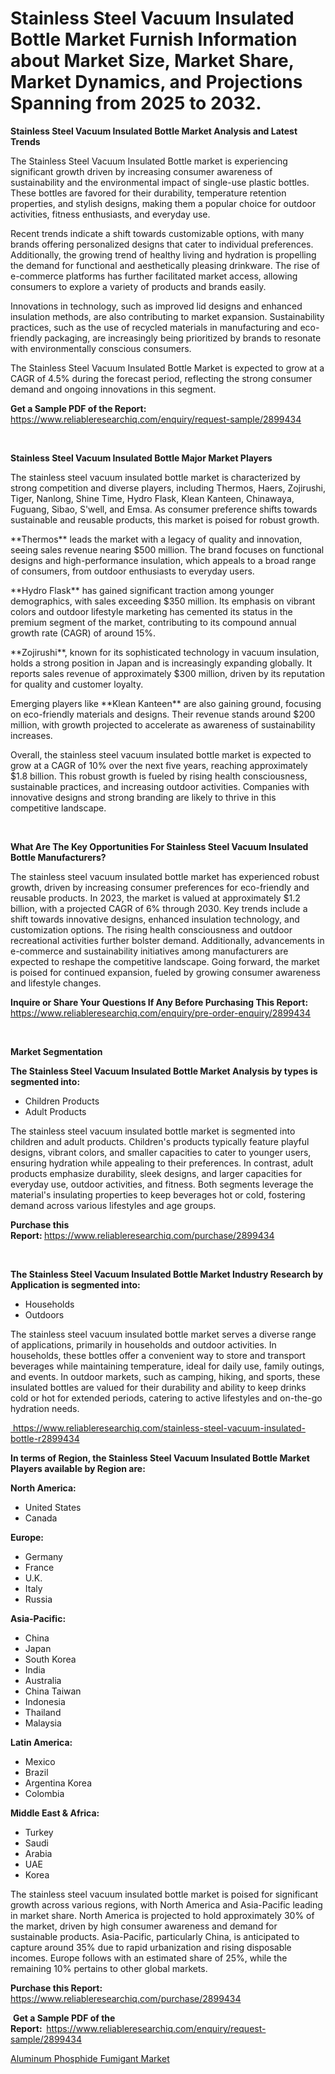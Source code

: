 <p><h1>Stainless Steel Vacuum Insulated Bottle Market Furnish Information about Market Size, Market Share, Market Dynamics, and Projections Spanning from 2025 to 2032.</h1></p><p><strong>Stainless Steel Vacuum Insulated Bottle Market Analysis and Latest Trends</strong></p>
<p><p>The Stainless Steel Vacuum Insulated Bottle market is experiencing significant growth driven by increasing consumer awareness of sustainability and the environmental impact of single-use plastic bottles. These bottles are favored for their durability, temperature retention properties, and stylish designs, making them a popular choice for outdoor activities, fitness enthusiasts, and everyday use. </p><p>Recent trends indicate a shift towards customizable options, with many brands offering personalized designs that cater to individual preferences. Additionally, the growing trend of healthy living and hydration is propelling the demand for functional and aesthetically pleasing drinkware. The rise of e-commerce platforms has further facilitated market access, allowing consumers to explore a variety of products and brands easily.</p><p>Innovations in technology, such as improved lid designs and enhanced insulation methods, are also contributing to market expansion. Sustainability practices, such as the use of recycled materials in manufacturing and eco-friendly packaging, are increasingly being prioritized by brands to resonate with environmentally conscious consumers.</p><p>The Stainless Steel Vacuum Insulated Bottle Market is expected to grow at a CAGR of 4.5% during the forecast period, reflecting the strong consumer demand and ongoing innovations in this segment.</p></p>
<p><strong>Get a Sample PDF of the Report:&nbsp;</strong> <a href="https://www.reliableresearchiq.com/enquiry/request-sample/2899434?utm_campaign=2783&utm_medium=2&utm_source=Github&utm_content=ia&utm_term=15032025&utm_id=stainless-steel-vacuum-insulated-bottle">https://www.reliableresearchiq.com/enquiry/request-sample/2899434</a></p>
<p>&nbsp;</p>
<p><strong>Stainless Steel Vacuum Insulated Bottle Major Market Players</strong></p>
<p><p>The stainless steel vacuum insulated bottle market is characterized by strong competition and diverse players, including Thermos, Haers, Zojirushi, Tiger, Nanlong, Shine Time, Hydro Flask, Klean Kanteen, Chinawaya, Fuguang, Sibao, S'well, and Emsa. As consumer preference shifts towards sustainable and reusable products, this market is poised for robust growth.</p><p>**Thermos** leads the market with a legacy of quality and innovation, seeing sales revenue nearing $500 million. The brand focuses on functional designs and high-performance insulation, which appeals to a broad range of consumers, from outdoor enthusiasts to everyday users. </p><p>**Hydro Flask** has gained significant traction among younger demographics, with sales exceeding $350 million. Its emphasis on vibrant colors and outdoor lifestyle marketing has cemented its status in the premium segment of the market, contributing to its compound annual growth rate (CAGR) of around 15%.</p><p>**Zojirushi**, known for its sophisticated technology in vacuum insulation, holds a strong position in Japan and is increasingly expanding globally. It reports sales revenue of approximately $300 million, driven by its reputation for quality and customer loyalty.</p><p>Emerging players like **Klean Kanteen** are also gaining ground, focusing on eco-friendly materials and designs. Their revenue stands around $200 million, with growth projected to accelerate as awareness of sustainability increases.</p><p>Overall, the stainless steel vacuum insulated bottle market is expected to grow at a CAGR of 10% over the next five years, reaching approximately $1.8 billion. This robust growth is fueled by rising health consciousness, sustainable practices, and increasing outdoor activities. Companies with innovative designs and strong branding are likely to thrive in this competitive landscape.</p></p>
<p>&nbsp;</p>
<p><strong>What Are The Key Opportunities For Stainless Steel Vacuum Insulated Bottle Manufacturers?</strong></p>
<p><p>The stainless steel vacuum insulated bottle market has experienced robust growth, driven by increasing consumer preferences for eco-friendly and reusable products. In 2023, the market is valued at approximately $1.2 billion, with a projected CAGR of 6% through 2030. Key trends include a shift towards innovative designs, enhanced insulation technology, and customization options. The rising health consciousness and outdoor recreational activities further bolster demand. Additionally, advancements in e-commerce and sustainability initiatives among manufacturers are expected to reshape the competitive landscape. Going forward, the market is poised for continued expansion, fueled by growing consumer awareness and lifestyle changes.</p></p>
<p><strong>Inquire or Share Your Questions If Any Before Purchasing This Report:</strong> <a href="https://www.reliableresearchiq.com/enquiry/pre-order-enquiry/2899434?utm_campaign=2783&utm_medium=2&utm_source=Github&utm_content=ia&utm_term=15032025&utm_id=stainless-steel-vacuum-insulated-bottle">https://www.reliableresearchiq.com/enquiry/pre-order-enquiry/2899434</a></p>
<p>&nbsp;</p>
<p><strong>Market Segmentation</strong></p>
<p><strong>The Stainless Steel Vacuum Insulated Bottle Market Analysis by types is segmented into:</strong></p>
<p><ul><li>Children Products</li><li>Adult Products</li></ul></p>
<p><p>The stainless steel vacuum insulated bottle market is segmented into children and adult products. Children's products typically feature playful designs, vibrant colors, and smaller capacities to cater to younger users, ensuring hydration while appealing to their preferences. In contrast, adult products emphasize durability, sleek designs, and larger capacities for everyday use, outdoor activities, and fitness. Both segments leverage the material's insulating properties to keep beverages hot or cold, fostering demand across various lifestyles and age groups.</p></p>
<p><strong>Purchase this Report:&nbsp;</strong><a href="https://www.reliableresearchiq.com/purchase/2899434?utm_campaign=2783&utm_medium=2&utm_source=Github&utm_content=ia&utm_term=15032025&utm_id=stainless-steel-vacuum-insulated-bottle">https://www.reliableresearchiq.com/purchase/2899434</a></p>
<p>&nbsp;</p>
<p><strong>The Stainless Steel Vacuum Insulated Bottle Market Industry Research by Application is segmented into:</strong></p>
<p><ul><li>Households</li><li>Outdoors</li></ul></p>
<p><p>The stainless steel vacuum insulated bottle market serves a diverse range of applications, primarily in households and outdoor activities. In households, these bottles offer a convenient way to store and transport beverages while maintaining temperature, ideal for daily use, family outings, and events. In outdoor markets, such as camping, hiking, and sports, these insulated bottles are valued for their durability and ability to keep drinks cold or hot for extended periods, catering to active lifestyles and on-the-go hydration needs.</p></p>
<p><a href="https://www.reliableresearchiq.com/stainless-steel-vacuum-insulated-bottle-r2899434?utm_campaign=2783&utm_medium=2&utm_source=Github&utm_content=ia&utm_term=15032025&utm_id=stainless-steel-vacuum-insulated-bottle">&nbsp;https://www.reliableresearchiq.com/stainless-steel-vacuum-insulated-bottle-r2899434</a></p>
<p><strong>In terms of Region, the Stainless Steel Vacuum Insulated Bottle Market Players available by Region are:</strong></p>
<p>
    <p> <strong> North America: </strong>
        <ul>
            <li>United States</li>
            <li>Canada</li>
        </ul>
        </p> 
    <p> <strong> Europe: </strong>
        <ul>
            <li>Germany</li>
            <li>France</li>
            <li>U.K.</li>
            <li>Italy</li>
            <li>Russia</li>
        </ul>
        </p> 
    <p> <strong> Asia-Pacific: </strong>
        <ul>
            <li>China</li>
            <li>Japan</li>
            <li>South Korea</li>
            <li>India</li>
            <li>Australia</li>
            <li>China Taiwan</li>
            <li>Indonesia</li>
            <li>Thailand</li>
            <li>Malaysia</li>
        </ul>
        </p> 
    <p> <strong> Latin America: </strong>
        <ul>
            <li>Mexico</li>
            <li>Brazil</li>
            <li>Argentina Korea</li>
            <li>Colombia</li>
        </ul>
        </p> 
    <p> <strong> Middle East & Africa: </strong>
        <ul>
            <li>Turkey</li>
            <li>Saudi</li>
            <li>Arabia</li>
            <li>UAE</li>
            <li>Korea</li>
        </ul>
    </p>
    </p>
<p><p>The stainless steel vacuum insulated bottle market is poised for significant growth across various regions, with North America and Asia-Pacific leading in market share. North America is projected to hold approximately 30% of the market, driven by high consumer awareness and demand for sustainable products. Asia-Pacific, particularly China, is anticipated to capture around 35% due to rapid urbanization and rising disposable incomes. Europe follows with an estimated share of 25%, while the remaining 10% pertains to other global markets.</p></p>
<p><strong>Purchase this Report: </strong><a href="https://www.reliableresearchiq.com/purchase/2899434?utm_campaign=2783&utm_medium=2&utm_source=Github&utm_content=ia&utm_term=15032025&utm_id=stainless-steel-vacuum-insulated-bottle">https://www.reliableresearchiq.com/purchase/2899434</a></p>
<p>&nbsp;<strong>Get a Sample PDF of the Report:&nbsp;&nbsp;</strong><a href="https://www.reliableresearchiq.com/enquiry/request-sample/2899434?utm_campaign=2783&utm_medium=2&utm_source=Github&utm_content=ia&utm_term=15032025&utm_id=stainless-steel-vacuum-insulated-bottle">https://www.reliableresearchiq.com/enquiry/request-sample/2899434</a></p>
<p><strong></strong></p>
<p><p><a href="https://github.com/vitrilaoire/Market-Research-Report-List-1/blob/main/aluminum-phosphide-fumigant-market.md?utm_campaign=2783&utm_medium=2&utm_source=Github&utm_content=ia&utm_term=15032025&utm_id=stainless-steel-vacuum-insulated-bottle">Aluminum Phosphide Fumigant Market</a></p></p>